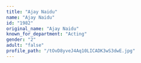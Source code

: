 ```yaml
---
title: "Ajay Naidu"
name: "Ajay Naidu"
id: "1982"
original_name: "Ajay Naidu"
known_for_department: "Acting"
gender: "2"
adult: "false"
profile_path: "/tOvD8yveJ4Aq10LICADK3wS3dwE.jpg"
---
```

